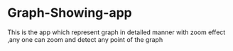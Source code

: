 # Graph-Showing-app
This is the app which represent graph in detailed manner with zoom effect ,any one can zoom and detect any point of the graph
